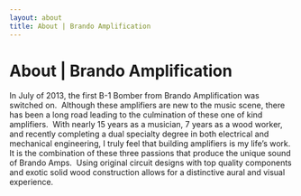 ```yaml
--- 
layout: about
title: About | Brando Amplification
---
```


About | Brando Amplification
=========

In July of 2013, the first B-1 Bomber from Brando Amplification was switched on.  Although these amplifiers are new to the music scene, there has been a long road leading to the culmination of these one of kind amplifiers.  With nearly 15 years as a musician, 7 years as a wood worker, and recently completing a dual specialty degree in both electrical and mechanical engineering, I truly feel that building amplifiers is my life’s work.  It is the combination of these three passions that produce the unique sound of Brando Amps.  Using original circuit designs with top quality components and exotic solid wood construction allows for a distinctive aural and visual experience.


